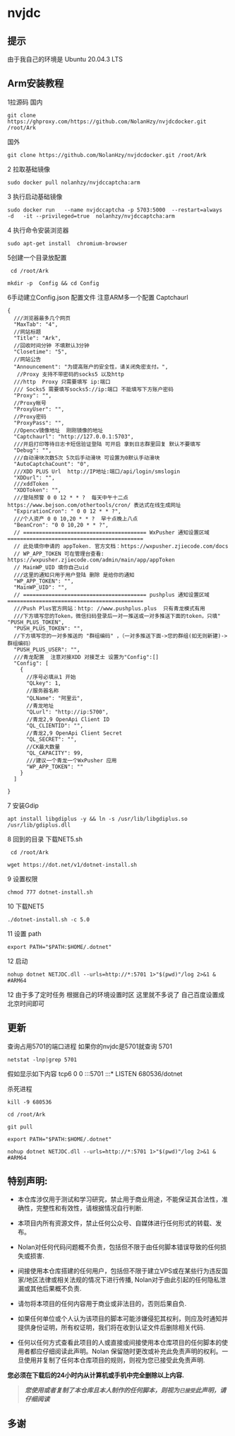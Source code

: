 # nvjdc

## 提示

由于我自己的环境是 Ubuntu 20.04.3 LTS




## Arm安装教程

1拉源码
国内
```
git clone https://ghproxy.com/https://github.com/NolanHzy/nvjdcdocker.git /root/Ark
```
国外
```
git clone https://github.com/NolanHzy/nvjdcdocker.git /root/Ark
```


2 拉取基础镜像
```
sudo docker pull nolanhzy/nvjdccaptcha:arm   
```

3 执行启动基础镜像

```
sudo docker run   --name nvjdccaptcha -p 5703:5000  --restart=always  -d   -it --privileged=true  nolanhzy/nvjdccaptcha:arm   
```

4 执行命令安装浏览器

```
sudo apt-get install  chromium-browser
```

5创建一个目录放配置

```
 cd /root/Ark
```
```
mkdir -p  Config && cd Config
```

6手动建立Config.json 配置文件 
注意ARM多一个配置 Captchaurl

```
{
  ///浏览器最多几个网页
  "MaxTab": "4",
  //网站标题
  "Title": "Ark",
  //回收时间分钟 不填默认3分钟
  "Closetime": "5",
  //网站公告
  "Announcement": "为提高账户的安全性，请关闭免密支付。",
   //Proxy 支持不带密码的socks5 以及http 
  ///http  Proxy 只需要填写 ip:端口
  /// Socks5 需要填写socks5://ip:端口 不能填写下方账户密码
  "Proxy": "",
  //Proxy帐号
  "ProxyUser": "",
  //Proxy密码
  "ProxyPass": "",
  //Opencv镜像地址  刚刚镜像的地址
  "Captchaurl": "http://127.0.0.1:5703",
  ///开启打印等待日志卡短信验证登陆 可开启 拿到日志群里回复 默认不要填写
  "Debug": "",
  ///自动滑块次数5次 5次后手动滑块 可设置为0默认手动滑块
  "AutoCaptchaCount": "0",
  ///XDD PLUS Url  http://IP地址:端口/api/login/smslogin
  "XDDurl": "",
  ///xddToken
  "XDDToken": "",
  ///登陆预警 0 0 12 * * ?  每天中午十二点 https://www.bejson.com/othertools/cron/ 表达式在线生成网址
  "ExpirationCron": " 0 0 12 * * ?",
  ///个人资产 0 0 10,20 * * ?  早十点晚上八点
  "BeanCron": "0 0 10,20 * * ?",
  // ======================================= WxPusher 通知设置区域 ===========================================
  // 此处填你申请的 appToken. 官方文档：https://wxpusher.zjiecode.com/docs
  // WP_APP_TOKEN 可在管理台查看: https://wxpusher.zjiecode.com/admin/main/app/appToken
  // MainWP_UID 填你自己uid
  ///这里的通知只用于用户登陆 删除 是给你的通知
  "WP_APP_TOKEN": "",
  "MainWP_UID": "",
  // ======================================= pushplus 通知设置区域 ===========================================
  ///Push Plus官方网站：http: //www.pushplus.plus  只有青龙模式有用
  ///下方填写您的Token，微信扫码登录后一对一推送或一对多推送下面的token，只填" "PUSH_PLUS_TOKEN",
  "PUSH_PLUS_TOKEN": "",
  //下方填写您的一对多推送的 "群组编码" ，（一对多推送下面->您的群组(如无则新建)->群组编码）
  "PUSH_PLUS_USER": "",
  ///青龙配置  注意对接XDD 对接芝士 设置为"Config":[]
  "Config": [
    {
      //序号必填从1 开始
      "QLkey": 1,
      //服务器名称
      "QLName": "阿里云",
      //青龙地址
      "QLurl": "http://ip:5700",
      //青龙2,9 OpenApi Client ID
      "QL_CLIENTID": "",
      //青龙2,9 OpenApi Client Secret
      "QL_SECRET": "",
      //CK最大数量
      "QL_CAPACITY": 99,
      ///建议一个青龙一个WxPusher 应用
      "WP_APP_TOKEN": ""
    }
  ]

}
```


7 安装Gdip
```
apt install libgdiplus -y && ln -s /usr/lib/libgdiplus.so /usr/lib/gdiplus.dll
```


8 回到的目录 下载NET5.sh
```
 cd /root/Ark
```
```
wget https://dot.net/v1/dotnet-install.sh
```

9 设置权限

```
chmod 777 dotnet-install.sh
```

10 下载NET5

```
./dotnet-install.sh -c 5.0
```

11 设置 path

```
export PATH="$PATH:$HOME/.dotnet"
```

12 启动
 
```
nohup dotnet NETJDC.dll --urls=http://*:5701 1>"$(pwd)"/log 2>&1 & #ARM64
```
12 由于多了定时任务 根据自己的环境设置时区 这里就不多说了 自己百度设置成北京时间即可

## 更新

查询占用5701的端口进程  如果你的nvjdc是5701就查询 5701
```
netstat -lnp|grep 5701
```
假如显示如下内容
tcp6       0      0 :::5701                 :::*                    LISTEN      680536/dotnet  

杀死进程
```
kill -9 680536
```

```
cd /root/Ark
```

```
git pull
```


```
export PATH="$PATH:$HOME/.dotnet"
```


```
nohup dotnet NETJDC.dll --urls=http://*:5701 1>"$(pwd)"/log 2>&1 & #ARM64

```


## 特别声明:

* 本仓库涉仅用于测试和学习研究，禁止用于商业用途，不能保证其合法性，准确性，完整性和有效性，请根据情况自行判断.

* 本项目内所有资源文件，禁止任何公众号、自媒体进行任何形式的转载、发布。

* Nolan对任何代码问题概不负责，包括但不限于由任何脚本错误导致的任何损失或损害.

* 间接使用本仓库搭建的任何用户，包括但不限于建立VPS或在某些行为违反国家/地区法律或相关法规的情况下进行传播, Nolan对于由此引起的任何隐私泄漏或其他后果概不负责.

* 请勿将本项目的任何内容用于商业或非法目的，否则后果自负.

* 如果任何单位或个人认为该项目的脚本可能涉嫌侵犯其权利，则应及时通知并提供身份证明，所有权证明，我们将在收到认证文件后删除相关代码.

* 任何以任何方式查看此项目的人或直接或间接使用本仓库项目的任何脚本的使用者都应仔细阅读此声明。Nolan 保留随时更改或补充此免责声明的权利。一旦使用并复制了任何本仓库项目的规则，则视为您已接受此免责声明.

**您必须在下载后的24小时内从计算机或手机中完全删除以上内容.**  </br>
> ***您使用或者复制了本仓库且本人制作的任何脚本，则视为`已接受`此声明，请仔细阅读***

## 多谢

